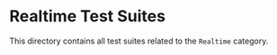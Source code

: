 # Realtime Test Suites

This directory contains all test suites related to the `Realtime` category.
